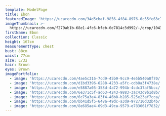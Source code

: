 ```yaml
---
template: ModelPage
title: Ebon
featuredImage: 'https://ucarecdn.com/34d5cbaf-9856-4f84-8976-6c55fe63c780/'
imageThumbnail: >-
  https://ucarecdn.com/f279ab1b-68e1-4fc6-bfeb-0e7814c3d992/-/crop/1043x1337/476,52/-/preview/
firstName: Ebon
collection: Classic
height: 167cm
measurementType: chest
bust: 88cm
waist: 77cm
size: L/32
hair: Brown
eyes: Brown
imagePortfolio:
  - image: 'https://ucarecdn.com/4ae5c316-7cd9-45b9-9cc9-4e5b540a8f70/'
  - image: 'https://ucarecdn.com/d1bd3396-6288-4233-a5fc-cdb8a3f4738e/'
  - image: 'https://ucarecdn.com/e5887a05-358d-4a72-994b-4cdc37af5bcc/'
  - image: 'https://ucarecdn.com/6e371c5f-ad63-4243-9883-3ac43d9b1d8b/'
  - image: 'https://ucarecdn.com/6c75a3e4-83f4-46b8-b285-525e23af7cca/'
  - image: 'https://ucarecdn.com/bb41d5f5-648a-49dc-a3d9-972710d32b4b/'
  - image: 'https://ucarecdn.com/8e685ae4-69d3-49ca-9579-e783661f7832/'
---
```



